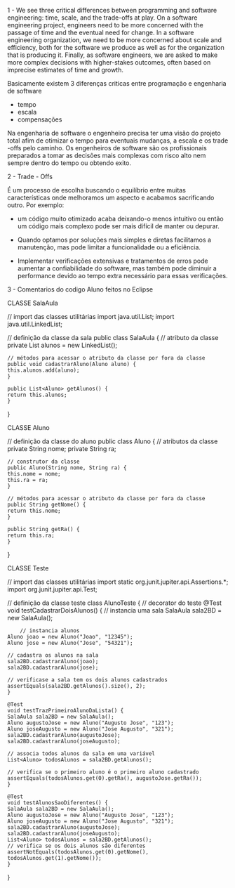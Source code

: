 1 - We see three critical differences between programming and software engineering: time, scale, and the trade-offs at play. On a software engineering project, engineers need to be more concerned with the passage of time and the eventual need for change. In a software engineering organization, we need to be more concerned about scale and efficiency, both for the software we produce as well as for the organization that is producing it. Finally, as software engineers, we are asked to make more complex decisions with higher-stakes outcomes, often based on imprecise estimates of time and growth.

Basicamente existem 3 diferenças criticas entre programação e engenharia de software

- tempo
- escala
- compensações

Na engenharia de software o engenheiro precisa ter uma visão do projeto total afim de otimizar o tempo para eventuais mudanças, a escala e os trade -offs pelo caminho. Os engenheiros de software são os profissionais preparados a tomar as decisões mais complexas com risco alto nem sempre dentro do tempo ou obtendo exito.

2 - Trade - Offs

É um processo de escolha buscando o equilíbrio entre muitas características onde melhoramos um aspecto e acabamos sacrificando outro. Por exemplo: 
- um código muito otimizado acaba deixando-o menos intuitivo ou então um código mais complexo pode ser mais difícil de manter ou depurar.
  
- Quando optamos por soluções mais simples e diretas facilitamos a manutenção, mas pode limitar a funcionalidade ou a eficiência.

- Implementar verificações extensivas e tratamentos de erros pode aumentar a confiabilidade do software, mas também pode diminuir a performance devido ao tempo extra necessário para essas verificações.

3 - Comentarios do codigo Aluno feitos no Eclipse

CLASSE SalaAula

// import das classes utilitárias
import java.util.List;
import java.util.LinkedList;

// definição da classe da sala
public class SalaAula {
    // atributo da classe
    private List<Aluno> alunos = new LinkedList<Aluno>();

    // métodos para acessar o atributo da classe por fora da classe
    public void cadastrarAluno(Aluno aluno) {
	this.alunos.add(aluno);
    }

    public List<Aluno> getAlunos() {
	return this.alunos;
    }
}

CLASSE Aluno

// definição da classe do aluno
public class Aluno {
    // atributos da classe
    private String nome;
    private String ra;

    // construtor da classe
    public Aluno(String nome, String ra) {
	this.nome = nome;
	this.ra = ra;
    }

    // métodos para acessar o atributo da classe por fora da classe
    public String getNome() {
	return this.nome;
    }

    public String getRa() {
	return this.ra;
    }
}

CLASSE Teste

// import das classes utilitárias
import static org.junit.jupiter.api.Assertions.*;
import org.junit.jupiter.api.Test;

// definição da classe teste
class AlunoTeste {
    // decorator do teste
    @Test
    void testCadastrarDoisAlunos() {
        // instancia uma sala
	SalaAula sala2BD = new SalaAula();

        // instancia alunos
	Aluno joao = new Aluno("Joao", "12345");
	Aluno jose = new Aluno("Jose", "54321");

 	// cadastra os alunos na sala
	sala2BD.cadastrarAluno(joao);
	sala2BD.cadastrarAluno(jose);

 	// verificase a sala tem os dois alunos cadastrados
	assertEquals(sala2BD.getAlunos().size(), 2);
    }

    @Test
    void testTrazPrimeiroAlunoDaLista() {
	SalaAula sala2BD = new SalaAula();
	Aluno augustoJose = new Aluno("Augusto Jose", "123");
	Aluno joseAugusto = new Aluno("Jose Augusto", "321");
	sala2BD.cadastrarAluno(augustoJose);
	sala2BD.cadastrarAluno(joseAugusto);

 	// associa todos alunos da sala em uma variável
	List<Aluno> todosAlunos = sala2BD.getAlunos();

 	// verifica se o primeiro aluno é o primeiro aluno cadastrado
	assertEquals(todosAlunos.get(0).getRa(), augustoJose.getRa());
    }

    @Test
    void testAlunosSaoDiferentes() {
	SalaAula sala2BD = new SalaAula();
	Aluno augustoJose = new Aluno("Augusto Jose", "123");
	Aluno joseAugusto = new Aluno("Jose Augusto", "321");
	sala2BD.cadastrarAluno(augustoJose);
	sala2BD.cadastrarAluno(joseAugusto);
	List<Aluno> todosAlunos = sala2BD.getAlunos();
 	// verifica se os dois alunos são diferentes
	assertNotEquals(todosAlunos.get(0).getNome(), todosAlunos.get(1).getNome());
    }
}




